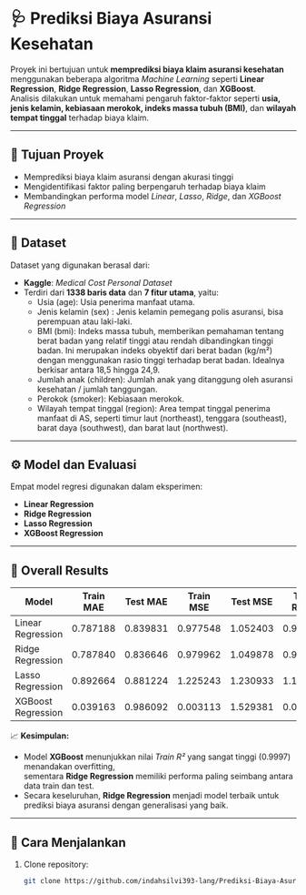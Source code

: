 # 🩺 Prediksi Biaya Asuransi Kesehatan

Proyek ini bertujuan untuk **memprediksi biaya klaim asuransi kesehatan** menggunakan beberapa algoritma *Machine Learning* seperti **Linear Regression**, **Ridge Regression**, **Lasso Regression**, dan **XGBoost**.  
Analisis dilakukan untuk memahami pengaruh faktor-faktor seperti **usia, jenis kelamin, kebiasaan merokok, indeks massa tubuh (BMI)**, dan **wilayah tempat tinggal** terhadap biaya klaim.

---

## 🧠 **Tujuan Proyek**
- Memprediksi biaya klaim asuransi dengan akurasi tinggi  
- Mengidentifikasi faktor paling berpengaruh terhadap biaya klaim  
- Membandingkan performa model *Linear*, *Lasso*, *Ridge*, dan *XGBoost Regression*

---

## 🧩 **Dataset**
Dataset yang digunakan berasal dari:
- **Kaggle**: *Medical Cost Personal Dataset*  
- Terdiri dari **1338 baris data** dan **7 fitur utama**, yaitu:
  - Usia (age): Usia penerima manfaat utama.
  - Jenis kelamin (sex) : Jenis kelamin pemegang polis asuransi, bisa perempuan atau laki-laki.
  - BMI (bmi): Indeks massa tubuh, memberikan pemahaman tentang berat badan yang relatif tinggi atau rendah dibandingkan tinggi badan. Ini merupakan indeks obyektif dari berat badan (kg/m²) dengan menggunakan rasio tinggi terhadap berat badan. Idealnya berkisar antara 18,5 hingga 24,9.
  - Jumlah anak (children): Jumlah anak yang ditanggung oleh asuransi kesehatan / jumlah tanggungan.
  - Perokok (smoker): Kebiasaan merokok.
  - Wilayah tempat tinggal (region): Area tempat tinggal penerima manfaat di AS, seperti timur laut (northeast), tenggara (southeast), barat daya (southwest), dan barat laut (northwest).

---

## ⚙️ **Model dan Evaluasi**
Empat model regresi digunakan dalam eksperimen:
- **Linear Regression**
- **Ridge Regression**
- **Lasso Regression**
- **XGBoost Regression**
---

## 🧾 **Overall Results**

| Model              | Train MAE | Test MAE | Train MSE | Test MSE | Train RMSE | Test RMSE | Train R² | Test R² | Training Time (s) |
|--------------------|-----------|----------|------------|-----------|-------------|------------|-----------|----------|-------------------|
| Linear Regression  | 0.787188  | 0.839831 | 0.977548   | 1.052403  | 0.988710    | 1.025867   | 0.913443  | 0.894387 | 0.015742          |
| Ridge Regression   | 0.787840  | 0.836646 | 0.979962   | 1.049878  | 0.989930    | 1.024636   | 0.913229  | 0.894641 | 0.007496          |
| Lasso Regression   | 0.892664  | 0.881224 | 1.225243   | 1.230933  | 1.106907    | 1.109474   | 0.891511  | 0.876471 | 0.002201          |
| XGBoost Regression | 0.039163  | 0.986092 | 0.003113   | 1.529381  | 0.055790    | 1.236681   | 0.999724  | 0.846521 | 0.194125          |

📈 **Kesimpulan:**  
- Model **XGBoost** menunjukkan nilai *Train R²* yang sangat tinggi (0.9997) menandakan overfitting,  
  sementara **Ridge Regression** memiliki performa paling seimbang antara data train dan test.  
- Secara keseluruhan, **Ridge Regression** menjadi model terbaik untuk prediksi biaya asuransi dengan generalisasi yang baik.

---

## 🚀 **Cara Menjalankan**
1. Clone repository:
   ```bash
   git clone https://github.com/indahsilvi393-lang/Prediksi-Biaya-Asuransi.git
